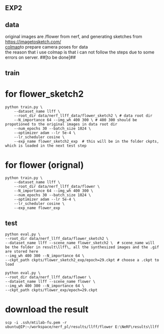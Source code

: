 EXP2
---  

## data 
original images are /flower from nerf, and generating sketches from https://imagetosketch.com/  
[colmap](https://gist.github.com/kwea123/f0e8f38ff2aa94495dbfe7ae9219f75c)to prepare camera poses for data  
the reason that i use colmap is that i can not follow the steps due to some errors on server. ##[to be done]##  

## train 
# for flower_sketch2
``` shell
python train.py \ 
    --dataset_name llff \
    --root_dir data/nerf_llff_data/flower_sketch2 \ # data root dir
    --N_importance 64 --img_wh 400 300 \ # 400 300 should be propotioned to the original images in data root dir
    --num_epochs 30 --batch_size 1024 \
    --optimizer adam --lr 5e-4 \
    --lr_scheduler cosine \   
    --exp_name flower_sketch2_exp  # this will be in the folder ckpts, which is loaded in the next test step
```  
# for flower (orignal)
``` shell
python train.py \
    --dataset_name llff \
    --root_dir data/nerf_llff_data/flower \
    --N_importance 64 --img_wh 400 300 \
    --num_epochs 30 --batch_size 1024 \
    --optimizer adam --lr 5e-4 \
    --lr_scheduler cosine \
    --exp_name flower_exp
```  

## test  
```shell
python eval.py \    
--root_dir data/nerf_llff_data/flower_sketch2 \    
--dataset_name llff --scene_name flower_sketch2 \  # scene_name will be the folder in result\llff\, all the synthesized images and the .gif are stored here
--img_wh 400 300 --N_importance 64 \
--ckpt_path ckpts/flower_sketch2_exp/epoch=29.ckpt # choose a .ckpt to load
```  

```shell
python eval.py \
--root_dir data/nerf_llff_data/flower \
--dataset_name llff --scene_name flower \
--img_wh 400 300 --N_importance 64 \
--ckpt_path ckpts/flower_exp/epoch=29.ckpt
``` 
# download the result

`scp -i .ssh/mtilab-fu.pem -r ubuntu@IP:~/workspace/nerf_pl/results/llff/flower E:\NeRF\results\llff`


